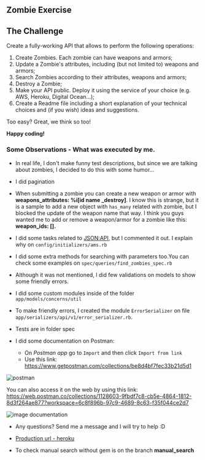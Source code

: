  

## Zombie Exercise

## The Challenge

Create a fully-working API that allows to perform the following operations:

1. Create Zombies. Each zombie can have weapons and armors;
2. Update a Zombie's attributes, including (but not limited to) weapons and armors;
4. Search Zombies according to their attributes, weapons and armors;
3. Destroy a Zombie;
5. Make your API public. Deploy it using the service of your choice (e.g. AWS, Heroku, Digital Ocean...);
6. Create a Readme file including a short explanation of your technical choices and (if you wish) ideas and suggestions.

Too easy? Great, we think so too!

**Happy coding!**

### Some Observations - What was executed by me.

* In real life, I don't make funny test descriptions, but since we are talking about zombies,
I decided to do this with some humor... 

* I did pagination

* When submitting a zombie you can create a new weapon or armor with **weapons_attributes: %i[id name _destroy]**. I know this is strange, but it is a sample to add a new object with ```has_many``` related with zombie, but I blocked the update of the weapon name that way. I think you guys wanted me to add or remove a weapon/armor for a zombie like this: **weapon_ids: [].**
* I did some tasks related to [JSON:API](https://jsonapi.org/), but I commented it out. I explain why on ```config/initializers/ams.rb```
* I did some extra methods for searching with parameters too.You can check some examples on ```spec/queries/find_zombies_spec.rb```

* Although it was not mentioned, I did few validations on models to show some friendly errors. 

* I did some custom modules inside of the folder ```app/models/concerns/util```
* To make friendly errors, I created the module ```ErrorSerializer``` on file ```app/serializers/api/v1/error_serializer.rb```. 
* Tests are in folder spec
* I did some documentation on Postman:
   * On *Postman app* go to ```Import``` and then click ```Import from link ```
   * Use this link: https://www.getpostman.com/collections/be8d4bf7fec33b21d5d1

![postman](https://res.cloudinary.com/doht9u7kb/image/upload/v1548279523/Screen_Shot_2019-01-23_at_22.37.27_jmm7tf.png)

You can also access it on the web by using this link: https://web.postman.co/collections/1128603-9fbdf7c8-cb5e-4864-1812-8d3f264ae877?workspace=6c8f896b-97c9-4689-8c63-f35f044ce2d7

![image documentation](https://res.cloudinary.com/doht9u7kb/image/upload/v1548279734/Screen_Shot_2019-01-23_at_22.41.54_rsedsr.png)

* Any questions? Send me a message and I will try to help :D

* [Production url - heroku](https://whispering-ridge-50732.herokuapp.com/api/v1/zombies)

* To check manual search without gem is on the branch **manual_search**